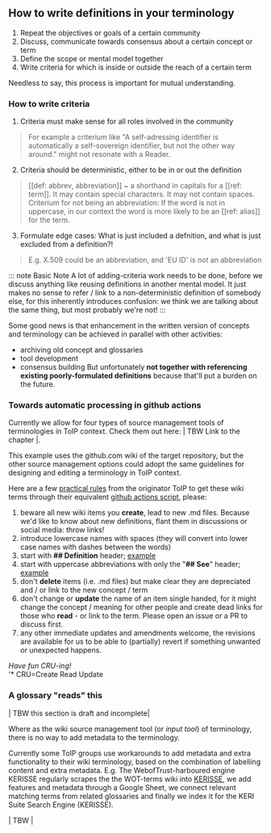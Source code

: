 ## How to write definitions in your terminology

1. Repeat the objectives or goals of a certain community
2. Discuss, communicate towards consensus about a certain concept or term
3. Define the scope or mental model together
4. Write criteria for which is inside or outside the reach of a certain term

Needless to say, this process is important for mutual understanding.

### How to write criteria

1. Criteria must make sense for all roles involved in the community

> For example a criterium like "A self-adressing identifier is automatically a self-sovereign identifier, but not the other way around." might not resonate with a Reader.

2. Criteria should be deterministic, either to be in or out the definition

> [[def: abbrev, abbreviation]]
> ~ a shorthand in capitals for a [[ref: term]]. It may contain special characters. It may not contain spaces.  
> Criterium for not being an abbreviation: If the word is not in uppercase, in our context the word is more likely to be an [[ref: alias]] for the term.

3. Formulate edge cases: What is just included a defnition, and what is just excluded from a definition?!

> E.g. X.509 could be an abbreviation, and 'EU ID' is not an abbreviation

::: note Basic Note
A lot of adding-criteria work needs to be done, before we discuss anything like reusing definitions in another mental model. It just makes no sense to refer / link to a non-deterministic definition of somebody else, for this inherently introduces confusion: we think we are talking about the same thing, but most probably we're not!
:::

Some good news is that enhancement in the written version of concepts and terminology can be achieved in parallel with other activities:
- archiving old concept and glossaries
- tool development
- consensus building
But unfortunately **not together with referencing existing poorly-formulated definitions** because that'll put a burden on the future.

### Towards automatic processing in github actions

Currently we allow for four types of source management tools of terminologies in ToIP context. 
Check them out here: | TBW Link to the chapter |.

This example uses the github.com wiki of the target repository, but the other source management options could adopt the same guidelines for designing and editing a terminology in ToIP context. 

Here are a few [practical rules](https://wiki.trustoverip.org/display/HOME/Terms+Wikis) from the originator ToIP to get these wiki terms through their equivalent [github actions script](https://github.com/WebOfTrust/WOT-terms/actions/workflows/content-fetch-and-deploy-update-glossary.yml), please:
1. beware all new wiki items you **create**, lead to new .md files. Because we'd like to know about new definitions, flant them in discussions or social media: throw links!
2. introduce lowercase names with spaces (they will convert into lower case names with dashes between the words)
3. start with **## Definition** header; [example](https://github.com/WebOfTrust/WOT-terms/wiki/composable-event-streaming-representation)
4. start with uppercase abbreviations with only the "**## See**" header; [example](https://github.com/WebOfTrust/WOT-terms/wiki/CESR)
5. don't **delete** items (i.e. .md files) but make clear they are depreciated and / or link to the new concept / term
6. don't change or **update** the name of an item single handed, for it might change the concept / meaning for other people and create dead links for those who **read** - or link to the term. Please open an issue or a PR to discuss first. 
7. any other immediate updates and amendments welcome, the revisions are available for us to be able to (partially) revert if something unwanted or unexpected happens.

_Have fun CRU-ing!_  
'* CRU=Create Read Update

### A glossary "reads" this 

| TBW this section is draft and incomplete|

Where as the wiki source management tool (or *input tool*) of terminology, there is no way to add metadata to the terminology.

Currently some ToIP groups use workarounds to add metadata and extra functionality to their wiki terminology, based on the combination of labelling content and extra metadata.
E.g. The WebofTrust-harboured engine KERISSE regularly scrapes the the WOT-terms wiki into [KERISSE](http://kerisse.org), we add features and metadata through a Google Sheet, we connect relevant matching terms from related glossaries and finally we index it for the KERI Suite Search Engine (KERISSE).

| TBW | 